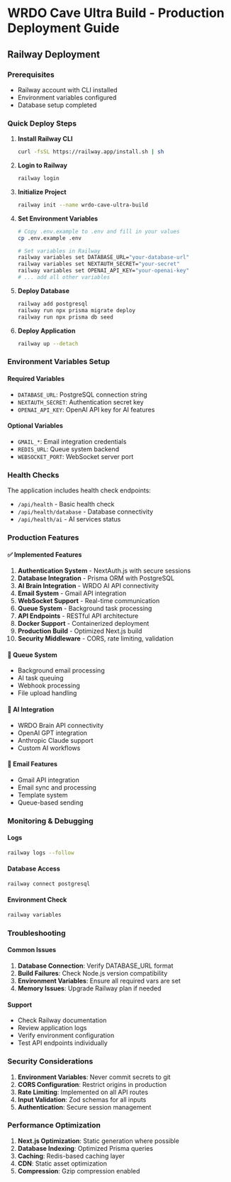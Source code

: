 
# WRDO Cave Ultra Build - Production Deployment Guide

## Railway Deployment

### Prerequisites
- Railway account with CLI installed
- Environment variables configured
- Database setup completed

### Quick Deploy Steps

1. **Install Railway CLI**
   ```bash
   curl -fsSL https://railway.app/install.sh | sh
   ```

2. **Login to Railway**
   ```bash
   railway login
   ```

3. **Initialize Project**
   ```bash
   railway init --name wrdo-cave-ultra-build
   ```

4. **Set Environment Variables**
   ```bash
   # Copy .env.example to .env and fill in your values
   cp .env.example .env
   
   # Set variables in Railway
   railway variables set DATABASE_URL="your-database-url"
   railway variables set NEXTAUTH_SECRET="your-secret"
   railway variables set OPENAI_API_KEY="your-openai-key"
   # ... add all other variables
   ```

5. **Deploy Database**
   ```bash
   railway add postgresql
   railway run npx prisma migrate deploy
   railway run npx prisma db seed
   ```

6. **Deploy Application**
   ```bash
   railway up --detach
   ```

### Environment Variables Setup

#### Required Variables
- `DATABASE_URL`: PostgreSQL connection string
- `NEXTAUTH_SECRET`: Authentication secret key
- `OPENAI_API_KEY`: OpenAI API key for AI features

#### Optional Variables
- `GMAIL_*`: Email integration credentials
- `REDIS_URL`: Queue system backend
- `WEBSOCKET_PORT`: WebSocket server port

### Health Checks

The application includes health check endpoints:
- `/api/health` - Basic health check
- `/api/health/database` - Database connectivity
- `/api/health/ai` - AI services status

### Production Features

#### ✅ Implemented Features
1. **Authentication System** - NextAuth.js with secure sessions
2. **Database Integration** - Prisma ORM with PostgreSQL
3. **AI Brain Integration** - WRDO AI API connectivity
4. **Email System** - Gmail API integration
5. **WebSocket Support** - Real-time communication
6. **Queue System** - Background task processing
7. **API Endpoints** - RESTful API architecture
8. **Docker Support** - Containerized deployment
9. **Production Build** - Optimized Next.js build
10. **Security Middleware** - CORS, rate limiting, validation

#### 🔄 Queue System
- Background email processing
- AI task queuing
- Webhook processing
- File upload handling

#### 🧠 AI Integration
- WRDO Brain API connectivity
- OpenAI GPT integration
- Anthropic Claude support
- Custom AI workflows

#### 📧 Email Features
- Gmail API integration
- Email sync and processing
- Template system
- Queue-based sending

### Monitoring & Debugging

#### Logs
```bash
railway logs --follow
```

#### Database Access
```bash
railway connect postgresql
```

#### Environment Check
```bash
railway variables
```

### Troubleshooting

#### Common Issues
1. **Database Connection**: Verify DATABASE_URL format
2. **Build Failures**: Check Node.js version compatibility
3. **Environment Variables**: Ensure all required vars are set
4. **Memory Issues**: Upgrade Railway plan if needed

#### Support
- Check Railway documentation
- Review application logs
- Verify environment configuration
- Test API endpoints individually

### Security Considerations

1. **Environment Variables**: Never commit secrets to git
2. **CORS Configuration**: Restrict origins in production
3. **Rate Limiting**: Implemented on all API routes
4. **Input Validation**: Zod schemas for all inputs
5. **Authentication**: Secure session management

### Performance Optimization

1. **Next.js Optimization**: Static generation where possible
2. **Database Indexing**: Optimized Prisma queries
3. **Caching**: Redis-based caching layer
4. **CDN**: Static asset optimization
5. **Compression**: Gzip compression enabled
